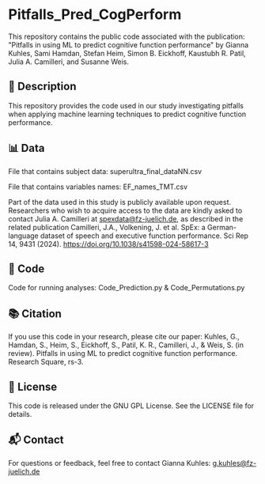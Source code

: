 # Pitfalls_Pred_CogPerform

This repository contains the public code associated with the publication: "Pitfalls in using ML to predict cognitive function performance" by Gianna Kuhles, Sami Hamdan, Stefan Heim, Simon B. Eickhoff, Kaustubh R. Patil, Julia A. Camilleri, and Susanne Weis.

## 📄 Description

This repository provides the code used in our study investigating pitfalls when applying machine learning techniques to predict cognitive function performance. 

## 📊 Data

File that contains subject data: superultra_final_dataNN.csv

File that contains variables names: EF_names_TMT.csv

Part of the data used in this study is publicly available upon request. Researchers who wish to acquire access to the data are kindly asked to contact Julia A. Camilleri at spexdata@fz-juelich.de, as described in the related publication Camilleri, J.A., Volkening, J. et al. SpEx: a German-language dataset of speech and executive function performance. Sci Rep 14, 9431 (2024). https://doi.org/10.1038/s41598-024-58617-3 

## 🐍 Code

Code for running analyses: Code_Prediction.py & Code_Permutations.py

## 📚 Citation

If you use this code in your research, please cite our paper:
Kuhles, G., Hamdan, S., Heim, S., Eickhoff, S., Patil, K. R., Camilleri, J., & Weis, S. (in review). Pitfalls in using ML to predict cognitive function performance. Research Square, rs-3.

## 📝 License

This code is released under the GNU GPL License. See the LICENSE file for details.

## 📬 Contact

For questions or feedback, feel free to contact Gianna Kuhles: g.kuhles@fz-juelich.de 
